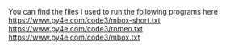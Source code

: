 You can find the files i used to run the following programs here  
https://www.py4e.com/code3/mbox-short.txt  
https://www.py4e.com/code3/romeo.txt  
https://www.py4e.com/code3/mbox.txt  
